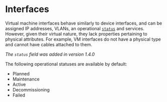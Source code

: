 # Interfaces

Virtual machine interfaces behave similarly to device interfaces, and can be assigned IP addresses, VLANs, an operational [`status`](https://nautobot.readthedocs.io/en/stable/models/extras/status/) and services. However, given their virtual nature, they lack properties pertaining to physical attributes. For example, VM interfaces do not have a physical type and cannot have cables attached to them.

_The `status` field was added in version 1.4.0_

The following operational statuses are available by default:

* Planned
* Maintenance
* Active
* Decommissioning
* Failed
